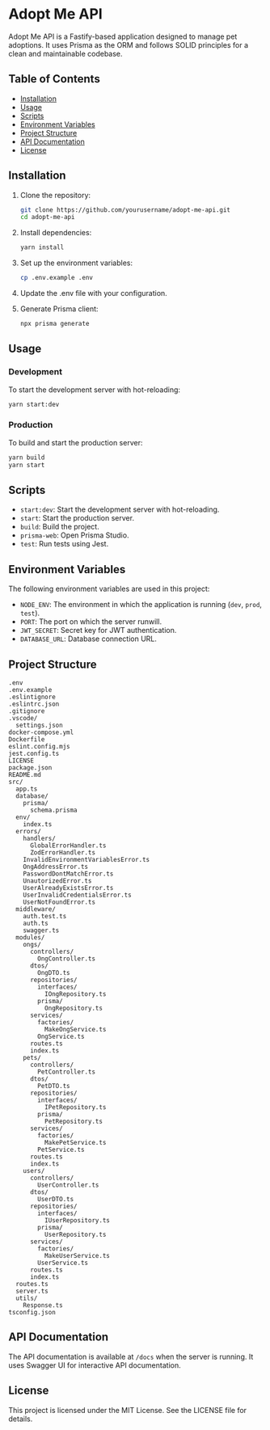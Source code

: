# Adopt Me API

Adopt Me API is a Fastify-based application designed to manage pet adoptions. It uses Prisma as the ORM and follows SOLID principles for a clean and maintainable codebase.

## Table of Contents

- [Installation](#installation)
- [Usage](#usage)
- [Scripts](#scripts)
- [Environment Variables](#environment-variables)
- [Project Structure](#project-structure)
- [API Documentation](#api-documentation)
- [License](#license)

## Installation

1. Clone the repository:

    ```sh
    git clone https://github.com/yourusername/adopt-me-api.git
    cd adopt-me-api
    ```

2. Install dependencies:

    ```sh
    yarn install
    ```

3. Set up the environment variables:

    ```sh
    cp .env.example .env
    ```

4. Update the .env file with your configuration.

5. Generate Prisma client:

    ```sh
    npx prisma generate
    ```

## Usage

### Development

To start the development server with hot-reloading:

```sh
yarn start:dev
```

### Production

To build and start the production server:

```sh
yarn build
yarn start
```

## Scripts

- `start:dev`: Start the development server with hot-reloading.
- `start`: Start the production server.
- `build`: Build the project.
- `prisma-web`: Open Prisma Studio.
- `test`: Run tests using Jest.

## Environment Variables

The following environment variables are used in this project:

- `NODE_ENV`: The environment in which the application is running (`dev`, `prod`, `test`).
- `PORT`: The port on which the server runwill.
- `JWT_SECRET`: Secret key for JWT authentication.
- `DATABASE_URL`: Database connection URL.

## Project Structure

```plaintext
.env
.env.example
.eslintignore
.eslintrc.json
.gitignore
.vscode/
  settings.json
docker-compose.yml
Dockerfile
eslint.config.mjs
jest.config.ts
LICENSE
package.json
README.md
src/
  app.ts
  database/
    prisma/
      schema.prisma
  env/
    index.ts
  errors/
    handlers/
      GlobalErrorHandler.ts
      ZodErrorHandler.ts
    InvalidEnvironmentVariablesError.ts
    OngAddressError.ts
    PasswordDontMatchError.ts
    UnautorizedError.ts
    UserAlreadyExistsError.ts
    UserInvalidCredentialsError.ts
    UserNotFoundError.ts
  middleware/
    auth.test.ts
    auth.ts
    swagger.ts
  modules/
    ongs/
      controllers/
        OngController.ts
      dtos/
        OngDTO.ts
      repositories/
        interfaces/
          IOngRepository.ts
        prisma/
          OngRepository.ts
      services/
        factories/
          MakeOngService.ts
        OngService.ts
      routes.ts
      index.ts
    pets/
      controllers/
        PetController.ts
      dtos/
        PetDTO.ts
      repositories/
        interfaces/
          IPetRepository.ts
        prisma/
          PetRepository.ts
      services/
        factories/
          MakePetService.ts
        PetService.ts
      routes.ts
      index.ts
    users/
      controllers/
        UserController.ts
      dtos/
        UserDTO.ts
      repositories/
        interfaces/
          IUserRepository.ts
        prisma/
          UserRepository.ts
      services/
        factories/
          MakeUserService.ts
        UserService.ts
      routes.ts
      index.ts
  routes.ts
  server.ts
  utils/
    Response.ts
tsconfig.json
```

## API Documentation

The API documentation is available at `/docs` when the server is running. It uses Swagger UI for interactive API documentation.

## License

This project is licensed under the MIT License. See the LICENSE file for details.
